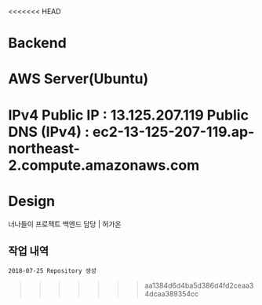<<<<<<< HEAD
# Backend

# AWS Server(Ubuntu)
IPv4 Public IP : 13.125.207.119
Public DNS (IPv4) : ec2-13-125-207-119.ap-northeast-2.compute.amazonaws.com
=======
# Design
너나들이 프로젝트 백엔드 담당 | 허가온
## 작업 내역
	2018-07-25 Repository 생성
>>>>>>> aa1384d6d4ba5d386d4fd2ceaa34dcaa389354cc
